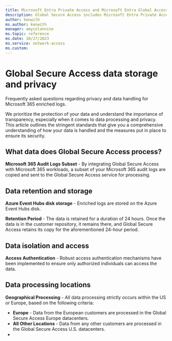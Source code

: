 ```yaml
---
title: Microsoft Entra Private Access and Microsoft Entra Global Access data storage and privacy
description: Global Secure Access includes Microsoft Entra Private Access and Microsoft Entra Internet Access. This article outlines data storage and privacy information.
author: kenwith
ms.author: kenwith
manager: amycolannino
ms.topic: reference
ms.date: 10/27/2023
ms.service: network-access
ms.custom: 
---
```


# Global Secure Access data storage and privacy

Frequently asked questions regarding privacy and data handling for Microsoft 365 enriched logs.

We prioritize the protection of your data and understand the importance of transparency, especially when it comes to data processing and privacy. This article outlines the stringent standards that give you a comprehensive understanding of how your data is handled and the measures put in place to ensure its security.

## What data does Global Secure Access process?

**Microsoft 365 Audit Logs Subset** - By integrating Global Secure Access with Microsoft 365 workloads, a subset of your Microsoft 365 audit logs are copied and sent to the Global Secure Access service for processing.

## Data retention and storage

**Azure Event Hubs disk storage** - Enriched logs are stored on the Azure Event Hubs disk.

**Retention Period** - The data is retained for a duration of 24 hours. Once the data is in the customer repository, it remains there, and Global Secure Access retains its copy for the aforementioned 24-hour period.

## Data isolation and access

**Access Authentication** - Robust access authentication mechanisms have been implemented to ensure only authorized individuals can access the data.

## Data processing locations

**Geographical Processing** - All data processing strictly occurs within the US or Europe, based on the following criteria:

- **Europe** - Data from the European customers are processed in the Global Secure Access Europe datacenters. 
- **All Other Locations** - Data from any other customers are processed in the Global Secure Access U.S. datacenters.
- 